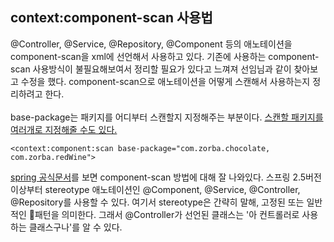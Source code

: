 ## context:component-scan 사용법
@Controller, @Service, @Repository, @Component 등의 애노테이션을 component-scan을 xml에 선언해서 사용하고 있다. 기존에 사용하는 component-scan 사용방식이 불필요해보여서 정리할 필요가 있다고 느껴져 선임님과 같이 찾아보고 수정을 했다. component-scan으로 애노테이션을 어떻게 스캔해서 사용하는지 정리하려고 한다. 
<br><br>
base-package는 패키지를 어디부터 스캔할지 지정해주는 부분이다. <u>스캔할 패키지를 여러개로 지정해줄 수도 있다.</u> 
```
<context:component:scan base-package="com.zorba.chocolate, com.zorba.redWine">
```
[spring 공식문서](https://docs.spring.io/spring/docs/3.0.0.M4/reference/html/ch03s10.html)를 보면 component-scan 방법에 대해 잘 나와있다. 스프링 2.5버전 이상부터 stereotype 애노테이션인 @Component, @Service, @Controller, @Repository를 사용할 수 있다. 여기서 stereotype은 간략히 말해, 고정된 또는 일반적인 패턴을 의미한다. 그래서 @Controller가 선언된 클래스는 '아 컨트롤러로 사용하는 클래스구나'를 알 수 있다. 